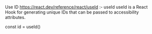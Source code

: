 Use ID https://react.dev/reference/react/useId :- useId
useId is a React Hook for generating unique IDs that can be passed to accessibility attributes.

const id = useId()